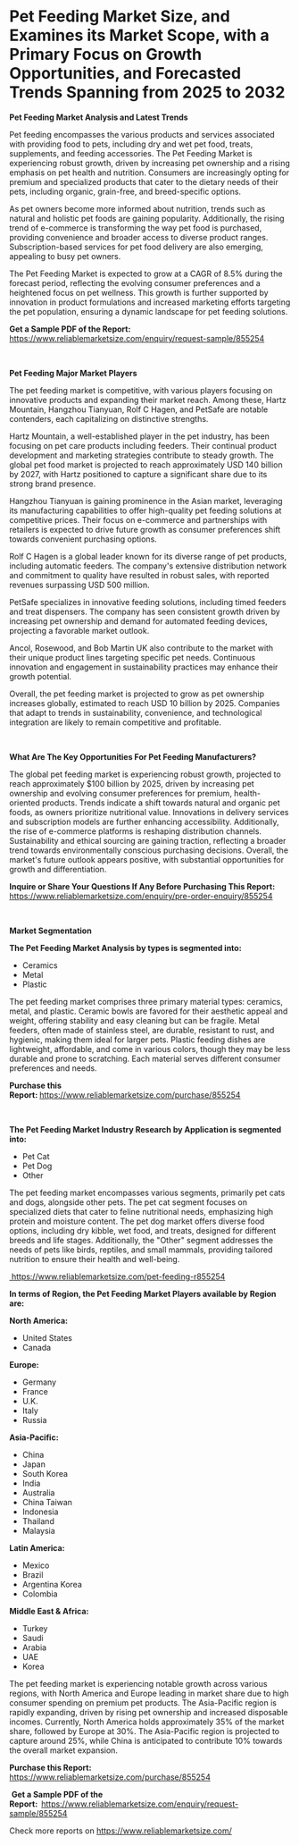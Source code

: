 <p><h1>Pet Feeding Market Size, and Examines its Market Scope, with a Primary Focus on Growth Opportunities, and Forecasted Trends Spanning from 2025 to 2032</h1></p><p><strong>Pet Feeding Market Analysis and Latest Trends</strong></p>
<p><p>Pet feeding encompasses the various products and services associated with providing food to pets, including dry and wet pet food, treats, supplements, and feeding accessories. The Pet Feeding Market is experiencing robust growth, driven by increasing pet ownership and a rising emphasis on pet health and nutrition. Consumers are increasingly opting for premium and specialized products that cater to the dietary needs of their pets, including organic, grain-free, and breed-specific options.</p><p>As pet owners become more informed about nutrition, trends such as natural and holistic pet foods are gaining popularity. Additionally, the rising trend of e-commerce is transforming the way pet food is purchased, providing convenience and broader access to diverse product ranges. Subscription-based services for pet food delivery are also emerging, appealing to busy pet owners.</p><p>The Pet Feeding Market is expected to grow at a CAGR of 8.5% during the forecast period, reflecting the evolving consumer preferences and a heightened focus on pet wellness. This growth is further supported by innovation in product formulations and increased marketing efforts targeting the pet population, ensuring a dynamic landscape for pet feeding solutions.</p></p>
<p><strong>Get a Sample PDF of the Report:&nbsp;</strong> <a href="https://www.reliablemarketsize.com/enquiry/request-sample/855254?utm_campaign=1197&utm_medium=2&utm_source=Github&utm_content=ia&utm_term=07022025&utm_id=pet-feeding">https://www.reliablemarketsize.com/enquiry/request-sample/855254</a></p>
<p>&nbsp;</p>
<p><strong>Pet Feeding Major Market Players</strong></p>
<p><p>The pet feeding market is competitive, with various players focusing on innovative products and expanding their market reach. Among these, Hartz Mountain, Hangzhou Tianyuan, Rolf C Hagen, and PetSafe are notable contenders, each capitalizing on distinctive strengths.</p><p>Hartz Mountain, a well-established player in the pet industry, has been focusing on pet care products including feeders. Their continual product development and marketing strategies contribute to steady growth. The global pet food market is projected to reach approximately USD 140 billion by 2027, with Hartz positioned to capture a significant share due to its strong brand presence.</p><p>Hangzhou Tianyuan is gaining prominence in the Asian market, leveraging its manufacturing capabilities to offer high-quality pet feeding solutions at competitive prices. Their focus on e-commerce and partnerships with retailers is expected to drive future growth as consumer preferences shift towards convenient purchasing options.</p><p>Rolf C Hagen is a global leader known for its diverse range of pet products, including automatic feeders. The company's extensive distribution network and commitment to quality have resulted in robust sales, with reported revenues surpassing USD 500 million. </p><p>PetSafe specializes in innovative feeding solutions, including timed feeders and treat dispensers. The company has seen consistent growth driven by increasing pet ownership and demand for automated feeding devices, projecting a favorable market outlook.</p><p>Ancol, Rosewood, and Bob Martin UK also contribute to the market with their unique product lines targeting specific pet needs. Continuous innovation and engagement in sustainability practices may enhance their growth potential.</p><p>Overall, the pet feeding market is projected to grow as pet ownership increases globally, estimated to reach USD 10 billion by 2025. Companies that adapt to trends in sustainability, convenience, and technological integration are likely to remain competitive and profitable.</p></p>
<p>&nbsp;</p>
<p><strong>What Are The Key Opportunities For Pet Feeding Manufacturers?</strong></p>
<p><p>The global pet feeding market is experiencing robust growth, projected to reach approximately $100 billion by 2025, driven by increasing pet ownership and evolving consumer preferences for premium, health-oriented products. Trends indicate a shift towards natural and organic pet foods, as owners prioritize nutritional value. Innovations in delivery services and subscription models are further enhancing accessibility. Additionally, the rise of e-commerce platforms is reshaping distribution channels. Sustainability and ethical sourcing are gaining traction, reflecting a broader trend towards environmentally conscious purchasing decisions. Overall, the market's future outlook appears positive, with substantial opportunities for growth and differentiation.</p></p>
<p><strong>Inquire or Share Your Questions If Any Before Purchasing This Report:</strong> <a href="https://www.reliablemarketsize.com/enquiry/pre-order-enquiry/855254?utm_campaign=1197&utm_medium=2&utm_source=Github&utm_content=ia&utm_term=07022025&utm_id=pet-feeding">https://www.reliablemarketsize.com/enquiry/pre-order-enquiry/855254</a></p>
<p>&nbsp;</p>
<p><strong>Market Segmentation</strong></p>
<p><strong>The Pet Feeding Market Analysis by types is segmented into:</strong></p>
<p><ul><li>Ceramics</li><li>Metal</li><li>Plastic</li></ul></p>
<p><p>The pet feeding market comprises three primary material types: ceramics, metal, and plastic. Ceramic bowls are favored for their aesthetic appeal and weight, offering stability and easy cleaning but can be fragile. Metal feeders, often made of stainless steel, are durable, resistant to rust, and hygienic, making them ideal for larger pets. Plastic feeding dishes are lightweight, affordable, and come in various colors, though they may be less durable and prone to scratching. Each material serves different consumer preferences and needs.</p></p>
<p><strong>Purchase this Report:&nbsp;</strong><a href="https://www.reliablemarketsize.com/purchase/855254?utm_campaign=1197&utm_medium=2&utm_source=Github&utm_content=ia&utm_term=07022025&utm_id=pet-feeding">https://www.reliablemarketsize.com/purchase/855254</a></p>
<p>&nbsp;</p>
<p><strong>The Pet Feeding Market Industry Research by Application is segmented into:</strong></p>
<p><ul><li>Pet Cat</li><li>Pet Dog</li><li>Other</li></ul></p>
<p><p>The pet feeding market encompasses various segments, primarily pet cats and dogs, alongside other pets. The pet cat segment focuses on specialized diets that cater to feline nutritional needs, emphasizing high protein and moisture content. The pet dog market offers diverse food options, including dry kibble, wet food, and treats, designed for different breeds and life stages. Additionally, the "Other" segment addresses the needs of pets like birds, reptiles, and small mammals, providing tailored nutrition to ensure their health and well-being.</p></p>
<p><a href="https://www.reliablemarketsize.com/pet-feeding-r855254?utm_campaign=1197&utm_medium=2&utm_source=Github&utm_content=ia&utm_term=07022025&utm_id=pet-feeding">&nbsp;https://www.reliablemarketsize.com/pet-feeding-r855254</a></p>
<p><strong>In terms of Region, the Pet Feeding Market Players available by Region are:</strong></p>
<p>
    <p> <strong> North America: </strong>
        <ul>
            <li>United States</li>
            <li>Canada</li>
        </ul>
        </p> 
    <p> <strong> Europe: </strong>
        <ul>
            <li>Germany</li>
            <li>France</li>
            <li>U.K.</li>
            <li>Italy</li>
            <li>Russia</li>
        </ul>
        </p> 
    <p> <strong> Asia-Pacific: </strong>
        <ul>
            <li>China</li>
            <li>Japan</li>
            <li>South Korea</li>
            <li>India</li>
            <li>Australia</li>
            <li>China Taiwan</li>
            <li>Indonesia</li>
            <li>Thailand</li>
            <li>Malaysia</li>
        </ul>
        </p> 
    <p> <strong> Latin America: </strong>
        <ul>
            <li>Mexico</li>
            <li>Brazil</li>
            <li>Argentina Korea</li>
            <li>Colombia</li>
        </ul>
        </p> 
    <p> <strong> Middle East & Africa: </strong>
        <ul>
            <li>Turkey</li>
            <li>Saudi</li>
            <li>Arabia</li>
            <li>UAE</li>
            <li>Korea</li>
        </ul>
    </p>
    </p>
<p><p>The pet feeding market is experiencing notable growth across various regions, with North America and Europe leading in market share due to high consumer spending on premium pet products. The Asia-Pacific region is rapidly expanding, driven by rising pet ownership and increased disposable incomes. Currently, North America holds approximately 35% of the market share, followed by Europe at 30%. The Asia-Pacific region is projected to capture around 25%, while China is anticipated to contribute 10% towards the overall market expansion.</p></p>
<p><strong>Purchase this Report: </strong><a href="https://www.reliablemarketsize.com/purchase/855254?utm_campaign=1197&utm_medium=2&utm_source=Github&utm_content=ia&utm_term=07022025&utm_id=pet-feeding">https://www.reliablemarketsize.com/purchase/855254</a></p>
<p>&nbsp;<strong>Get a Sample PDF of the Report:&nbsp;&nbsp;</strong><a href="https://www.reliablemarketsize.com/enquiry/request-sample/855254?utm_campaign=1197&utm_medium=2&utm_source=Github&utm_content=ia&utm_term=07022025&utm_id=pet-feeding">https://www.reliablemarketsize.com/enquiry/request-sample/855254</a></p>
<p><strong></strong></p>
<p>Check more reports on <a href="https://www.reliablemarketsize.com/?utm_campaign=1197&utm_medium=2&utm_source=Github&utm_content=ia&utm_term=07022025&utm_id=pet-feeding">https://www.reliablemarketsize.com/</a></p>
